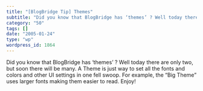 ```yaml
---
title: "[BlogBridge Tip] Themes"
subtitle: "Did you know that BlogBridge has ‘themes’ ? Well today there are only two, but soon there will be ma..."
category: "50"
tags: []
date: "2005-01-24"
type: "wp"
wordpress_id: 1864
---
```

Did you know that BlogBridge has ‘themes’ ? Well today there are only two, but soon there will be many. A Theme is just way to set all the fonts and colors and other UI settings in one fell swoop. For example, the “Big Theme” uses larger fonts making them easier to read. Enjoy!